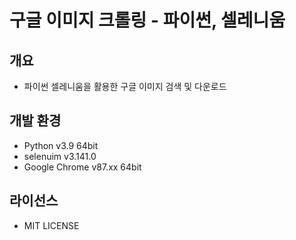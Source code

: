 # 구글 이미지 크롤링 - 파이썬, 셀레니움

## 개요

- 파이썬 셀레니움을 활용한 구글 이미지 검색 및 다운로드

## 개발 환경

- Python v3.9 64bit
- selenuim v3.141.0
- Google Chrome v87.xx 64bit

## 라이선스

- MIT LICENSE
